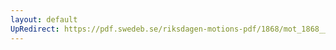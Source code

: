 ```yaml
---
layout: default
UpRedirect: https://pdf.swedeb.se/riksdagen-motions-pdf/1868/mot_1868__fk__00018/mot_1868__fk__00018_001.pdf
---
```

